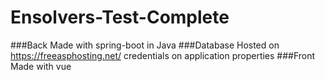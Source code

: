 # Ensolvers-Test-Complete
###Back 
Made with spring-boot in Java
###Database 
Hosted on https://freeasphosting.net/ credentials on application properties
###Front 
Made with vue
